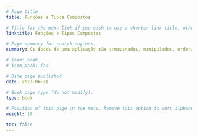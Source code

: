 ```yaml
---
# Page title
title: Funções e Tipos Compostos 

# Title for the menu link if you wish to use a shorter link title, otherwise remove this option.
linktitle: Funções e Tipos Compostos 

# Page summary for search engines.
summary: Os dados de uma aplicação são armazenados, manipulados, ordenados e recuperados. O conhecimento da forma correta da utilização dos tipos compostos e funções é fundamental para construção de algoritmos eficientes e reutilizáveis.

# icon: book
# icon_pack: fas

# Date page published
date: 2023-06-20

# Book page type (do not modify).
type: book

# Position of this page in the menu. Remove this option to sort alphabetically.
weight: 20

toc: false
---
```


